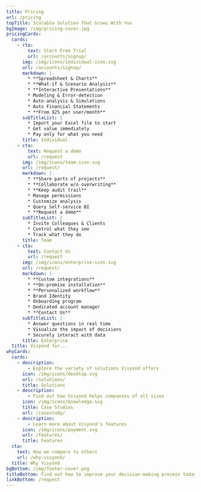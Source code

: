 ```yaml
---
title: Pricing
url: /pricing
topTitle: Scalable Solution That Grows With You
bgImage: /img/pricing-cover.jpg
pricingCards:
  cards:
    - cta:
        text: Start Free Trial
        url: /accounts/signup/
      img: /img/icons/individual-icon.svg
      url: /accounts/signup/
      markdown: |-
        * **Spreadsheet & Charts**
        * **What-if & Scenario Analysis**
        * **Interactive Presentations**
        * Modeling & Error-detection
        * Auto-analysis & Simulations
        * Auto Financial Statements
        * **From $25 per user/month**
      subTitleList: |
        * Import your Excel file to start
        * Get value immediately
        * Pay only for what you need
      title: Individual
    - cta:
        text: Request a demo
        url: /request
      img: /img/icons/team-icon.svg
      url: /request/
      markdown: |-
        * **Share parts of projects**
        * **Collaborate w/o overwriting**
        * **Keep audit trail**
        * Manage permissions
        * Customize analysis
        * Query Self-service BI
        * **Request a demo**
      subTitleList: |
        * Invite Colleagues & Clients
        * Control what they see
        * Track what they do
      title: Team
    - cta:
        text: Contact Us
        url: /request
      img: /img/icons/enterprise-icon.svg
      url: /request/
      markdown: |-
        * **Custom integrations**
        * **On-premise installation**
        * **Personalized workflow**
        * Brand Identity
        * Onboarding program
        * Dedicated account manager
        * **Contact Us**
      subTitleList: |-
        * Answer questions in real time
        * Visualize the impact of decisions
        * Securely interact with data
      title: Enterprise
  title: Visyond for...
whyCards:
  cards:
    - description:
        - Explore the variety of solutions Visyond offers
      icon: /img/icons/desktop.svg
      url: /solutions/
      title: Solutions
    - description:
        - Find out how Visyond helps companies of all sizes
      icon: /img/icons/knowledge.svg
      title: Case Studies
      url: /casestudy/
    - description:
        - Learn more about Visyond's features
      icon: /img/icons/payment.svg
      url: /features/
      title: Features
  cta:
    text: How we compare to others
    url: /why-visyond/
  title: Why Visyond
bgBottom: /img/footer-cover.png
titleBottom: Find out how to improve your decision-making process today
linkBottom: /request
---
```


